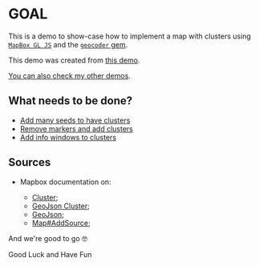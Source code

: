 # GOAL

This is a demo to show-case how to implement a map with clusters using [`MapBox GL JS`](https://docs.mapbox.com/mapbox-gl-js/example/cluster/) and the [`geocoder` gem](https://github.com/alexreisner/geocoder#geocoding-objects).

This demo was created from [this demo](git@github.com:andrerferrer/geocoder-map.git#goal).

[You can also check my other demos](https://github.com/andrerferrer/dedemos/blob/master/README.md#ded%C3%A9mos).

## What needs to be done?

- [Add many seeds to have clusters](https://github.com/andrerferrer/mapbox-clusters-demo/commit/62ebb0e19d303a7aedb462cf776fd58bc41226b9)
- [Remove markers and add clusters](https://github.com/andrerferrer/mapbox-clusters-demo/commit/ce5d53dc0a2889f130311d0e862bde3467f6eca2)
- [Add info windows to clusters](https://github.com/andrerferrer/mapbox-clusters-demo/commit/48400d9d42cdf01c10dc9e706e481a1c958f9e42)

## Sources
- Mapbox documentation on:

    - [Cluster](https://docs.mapbox.com/mapbox-gl-js/example/cluster/);
    - [GeoJson Cluster](https://docs.mapbox.com/mapbox-gl-js/style-spec/sources/#geojson-cluster);
    - [GeoJson](https://docs.mapbox.com/mapbox-gl-js/style-spec/sources/#geojson);
    - [Map#AddSource](https://docs.mapbox.com/mapbox-gl-js/api/map/#map#addsource);


And we're good to go 🤓

Good Luck and Have Fun
